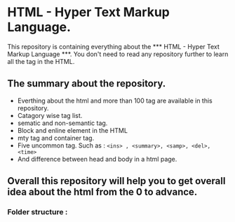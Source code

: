 ﻿# HTML - Hyper Text Markup Language.
This repository is containing everything about the *** HTML - Hyper Text Markup Language ***. You don't need to read any repository further to  learn all the tag in the HTML.
## The summary about the repository.
* Everthing about the html and more than 100 tag are available in this repository.
*  Catagory wise tag list.
* sematic and non-semantic tag.
* Block and enline element in the HTML
*  mty tag and container tag.
*  Five uncommon tag. Such as :
              ```
                   <ins> , <summary>, <samp>, <del>, <time>
                   ```
 *  And difference between head and body in a html page.


## Overall this repository will help you to get overall idea about the html from the 0 to advance.
### Folder structure :





